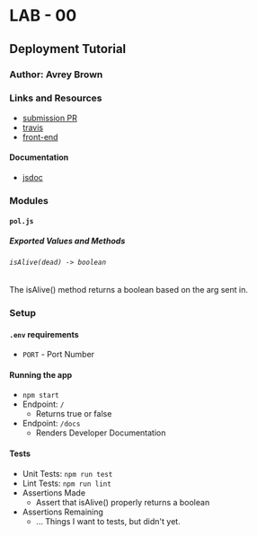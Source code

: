 # LAB - 00

## Deployment Tutorial

### Author: Avrey Brown

### Links and Resources
* [submission PR](https://github.com/AvreyBrown-401-advanced-javascript/lab-00A/pull/1)
* [travis](https://lab-00avrey.herokuapp.com/)
* [front-end](https://tutorial-401js.herokuapp.com/)

#### Documentation
* [jsdoc](https://tutorial-401js.herokuapp.com/docs)

### Modules
#### `pol.js`
##### Exported Values and Methods

###### `isAlive(dead) -> boolean`
The isAlive() method returns a boolean based on the arg sent in.

### Setup
#### `.env` requirements
* `PORT` - Port Number

#### Running the app
* `npm start`
* Endpoint: `/`
  * Returns true or false
* Endpoint: `/docs`
  * Renders Developer Documentation
  
#### Tests
* Unit Tests: `npm run test`
* Lint Tests: `npm run lint`
* Assertions Made
  * Assert that isAlive() properly returns a boolean
* Assertions Remaining
  * ... Things I want to tests, but didn't yet.


